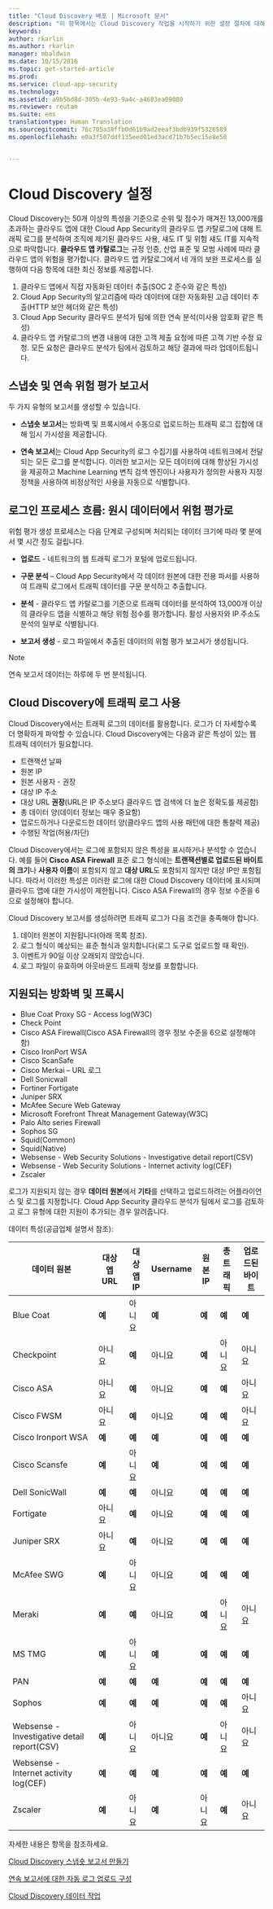 ```yaml
---
title: "Cloud Discovery 배포 | Microsoft 문서"
description: "이 항목에서는 Cloud Discovery 작업을 시작하기 위한 설정 절차에 대해 설명합니다."
keywords: 
author: rkarlin
ms.author: rkarlin
manager: mbaldwin
ms.date: 10/15/2016
ms.topic: get-started-article
ms.prod: 
ms.service: cloud-app-security
ms.technology: 
ms.assetid: a9b5bd8d-305b-4e93-9a4c-a4683ea09080
ms.reviewer: reutam
ms.suite: ems
translationtype: Human Translation
ms.sourcegitcommit: 76c705a38ffb0d61b9ad2eeaf3bdb939f5326589
ms.openlocfilehash: e0a3f507ddf135eed01ed3acd71b7b5ec15e8e50


---
```


# <a name="set-up-cloud-discovery"></a>Cloud Discovery 설정
Cloud Discovery는 50개 이상의 특성을 기준으로 순위 및 점수가 매겨진 13,000개를 초과하는 클라우드 앱에 대한 Cloud App Security의 클라우드 앱 카탈로그에 대해 트래픽 로그를 분석하여 조직에 제기된 클라우드 사용, 섀도 IT 및 위험 섀도 IT를 지속적으로 파악합니다.
**클라우드 앱 카탈로그**는 규정 인증, 산업 표준 및 모범 사례에 따라 클라우드 앱의 위험을 평가합니다. 클라우드 앱 카탈로그에서 네 개의 보완 프로세스를 실행하여 다음 항목에 대한 최신 정보를 제공합니다.
1.  클라우드 앱에서 직접 자동화된 데이터 추출(SOC 2 준수와 같은 특성)
2.  Cloud App Security의 알고리즘에 따라 데이터에 대한 자동화된 고급 데이터 추출(HTTP 보안 헤더와 같은 특성)
3.  Cloud App Security 클라우드 분석가 팀에 의한 연속 분석(미사용 암호화 같은 특성)
4.  클라우드 앱 카탈로그의 변경 내용에 대한 고객 제출 요청에 따른 고객 기반 수정 요청. 모든 요청은 클라우드 분석가 팀에서 검토하고 해당 결과에 따라 업데이트됩니다.
  
## <a name="snapshot-and-continuous-risk-assessment-reports"></a>스냅숏 및 연속 위험 평가 보고서 

두 가지 유형의 보고서를 생성할 수 있습니다. 
- **스냅숏 보고서**는 방화벽 및 프록시에서 수동으로 업로드하는 트래픽 로그 집합에 대해 임시 가시성을 제공합니다.
 
- **연속 보고서**는 Cloud App Security의 로그 수집기를 사용하여 네트워크에서 전달되는 모든 로그를 분석합니다. 이러한 보고서는 모든 데이터에 대해 향상된 가시성을 제공하고 Machine Learning 변칙 검색 엔진이나 사용자가 정의한 사용자 지정 정책을 사용하여 비정상적인 사용을 자동으로 식별합니다.
 
## <a name="log-process-flow-from-raw-data-to-risk-assessment"></a>로그인 프로세스 흐름: 원시 데이터에서 위험 평가로  
위험 평가 생성 프로세스는 다음 단계로 구성되며 처리되는 데이터 크기에 따라 몇 분에서 몇 시간 정도 걸립니다.  
  
-   **업로드** - 네트워크의 웹 트래픽 로그가 포털에 업로드됩니다.  
  
-   **구문 분석** – Cloud App Security에서 각 데이터 원본에 대한 전용 파서를 사용하여 트래픽 로그에서 트래픽 데이터를 구문 분석하고 추출합니다.  
  
-   **분석** - 클라우드 앱 카탈로그를 기준으로 트래픽 데이터를 분석하여 13,000개 이상의 클라우드 앱을 식별하고 해당 위험 점수를 평가합니다. 활성 사용자와 IP 주소도 분석의 일부로 식별됩니다.  
  
-   **보고서 생성** - 로그 파일에서 추출된 데이터의 위험 평가 보고서가 생성됩니다.   
 
 
>[!NOTE]
>연속 보고서 데이터는 하루에 두 번 분석됩니다.
 
## <a name="using-traffic-logs-for-cloud-discovery"></a>Cloud Discovery에 트래픽 로그 사용
Cloud Discovery에서는 트래픽 로그의 데이터를 활용합니다. 로그가 더 자세할수록 더 명확하게 파악할 수 있습니다. Cloud Discovery에는 다음과 같은 특성이 있는 웹 트래픽 데이터가 필요합니다.
- 트랜잭션 날짜
- 원본 IP
- 원본 사용자 - 권장
- 대상 IP 주소
- 대상 URL **권장**(URL은 IP 주소보다 클라우드 앱 검색에 더 높은 정확도를 제공함)
- 총 데이터 양(데이터 정보는 매우 중요함)
- 업로드하거나 다운로드한 데이터 양(클라우드 앱의 사용 패턴에 대한 통찰력 제공)
- 수행된 작업(허용/차단)
 
Cloud Discovery에서는 로그에 포함되지 않은 특성을 표시하거나 분석할 수 없습니다.
예를 들어 **Cisco ASA Firewall** 표준 로그 형식에는 **트랜잭션별로 업로드된 바이트의 크기**나 **사용자 이름**이 포함되지 않고 **대상 URL**도 포함되지 않지만 대상 IP만 포함됩니다.
따라서 이러한 특성은 이러한 로그에 대한 Cloud Discovery 데이터에 표시되며 클라우드 앱에 대한 가시성이 제한됩니다. Cisco ASA Firewall의 경우 정보 수준을 6으로 설정해야 합니다. 
 

Cloud Discovery 보고서를 생성하려면 트래픽 로그가 다음 조건을 충족해야 합니다.
1.  데이터 원본이 지원됩니다(아래 목록 참조).
2.  로그 형식이 예상되는 표준 형식과 일치합니다(로그 도구로 업로드할 때 확인).
3.  이벤트가 90일 이상 오래되지 않았습니다.
4.  로그 파일이 유효하며 아웃바운드 트래픽 정보를 포함합니다.
 
## <a name="supported-firewalls-and-proxies"></a>지원되는 방화벽 및 프록시
- Blue Coat Proxy SG - Access log(W3C)
- Check Point
- Cisco ASA Firewall(Cisco ASA Firewall의 경우 정보 수준을 6으로 설정해야 함)
- Cisco IronPort WSA
- Cisco ScanSafe
- Cisco Merkai – URL 로그
- Dell Sonicwall
- Fortiner Fortigate
- Juniper SRX
- McAfee Secure Web Gateway
- Microsoft Forefront Threat Management Gateway(W3C)
- Palo Alto series Firewall
- Sophos SG
- Squid(Common)
- Squid(Native)
- Websense - Web Security Solutions - Investigative detail report(CSV)
- Websense - Web Security Solutions - Internet activity log(CEF)
- Zscaler


로그가 지원되지 않는 경우 **데이터 원본**에서 **기타**를 선택하고 업로드하려는 어플라이언스 및 로그를 지정합니다. Cloud App Security 클라우드 분석가 팀에서 로그를 검토하고 로그 유형에 대한 지원이 추가되는 경우 알려줍니다. 


데이터 특성(공급업체 설명서 참조):

|데이터 원본|대상 앱 URL|대상 앱 IP|Username|원본 IP|총 트래픽|업로드된 바이트|
|----|----|----|-----|----|----|----|
|Blue Coat|**예**|아니요|**예**|**예**|**예**|**예**|
|Checkpoint|아니요|**예**|아니요|**예**|아니요|아니요|
|Cisco ASA|아니요|**예**|아니요|**예**|**예**|아니요|
|Cisco FWSM|아니요|**예**|아니요|**예**|**예**|아니요|
|Cisco Ironport WSA|**예**|**예**|**예**|**예**|**예**|**예**|
|Cisco Scansfe|**예**|아니요|**예**|**예**|**예**|**예**|
|Dell SonicWall|**예**|**예**|아니요|**예**|**예**|**예**|
|Fortigate|아니요|**예**|아니요|**예**|**예**|**예**|
|Juniper SRX|아니요|**예**|아니요|**예**|**예**|**예**|
|McAfee SWG|**예**|아니요|아니요|**예**|**예**|**예**|
|Meraki|**예**|**예**|아니요|**예**|아니요|아니요|
|MS TMG|**예**|아니요|**예**|**예**|**예**|**예**|
|PAN|**예**|**예**|**예**|**예**|**예**|**예**|
|Sophos|**예**|**예**|**예**|**예**|**예**|아니요|
|Websense - Investigative detail report(CSV)|**예**|아니요|아니요|**예**|아니요|아니요|
|Websense - Internet activity log(CEF)|**예**|**예**|**예**|**예**|**예**|**예**|
|Zscaler|**예**|아니요|**예**|아니요|**예**|아니요|


 
자세한 내용은  항목을 참조하세요. 
 
[Cloud Discovery 스냅숏 보고서 만들기](create-snapshot-cloud-discovery-reports.md)

[연속 보고서에 대한 자동 로그 업로드 구성](configure-automatic-log-upload-for-continuous-reports.md)

[Cloud Discovery 데이터 작업](working-with-cloud-discovery-data.md)
  
  


<!--HONumber=Nov16_HO5-->


